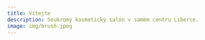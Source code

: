 ```yaml
---
title: Vítejte
description: Soukromý kosmetický salón v samém centru Liberce.
image: img/brush.jpeg
---
```

